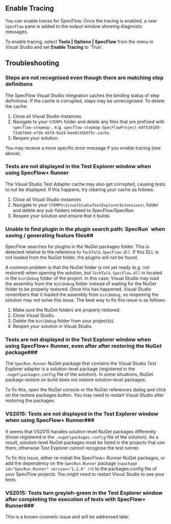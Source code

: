 ## Enable Tracing

You can enable traces for SpecFlow. Once the tracing is enabled, a new `SpecFlow` pane is added to the output window showing diagnostic messages. 

To enable tracing, select **Tools | Options | SpecFlow** from the menu in Visual Studio and set **Enable Tracing** to 'True'. 

## Troubleshooting

### Steps are not recognised even though there are matching step definitions
  
The SpecFlow Visual Studio integration caches the binding status of step definitions. If the cache is corrupted, steps may be unrecognised. To delete the cache:

1. Close all Visual Studio instances.
2. Navigate to your `%TEMP%` folder and delete any files that are prefixed with `specflow-stepmap-`, e.g. `specflow-stepmap-SpecFlowProject-607539109-73a67da9-ef3b-45fd-9a24-6ee0135b5f5c.cache`.
3. Reopen your solution.

You may receive a more specific error message if you enable tracing (see above).

### Tests are not displayed in the Test Explorer window when using SpecFlow+ Runner

The Visual Studio Test Adapter cache may also get corrupted, causing tests to not be displayed. If this happens, try clearing your cache as follows:

1. Close all Visual Studio instances
2. Navigate to your `%TEMP%\VisualStudioTestExplorerExtensions\` folder and delete any sub-folders related to SpecFlow/SpecRun.
3. Reopen your solution and ensure that it builds.

### Unable to find plugin in the plugin search path: SpecRun` when saving / generating feature files##

SpecFlow searches for plugins in the NuGet packages folder. This is detected relative to the reference to `TechTalk.SpecFlow.dll`. If this DLL is not loaded from the NuGet folder, the plugins will not be found. 

A common problem is that the NuGet folder is not yet ready (e.g. not restored) when opening the solution, but `TechTalk.SpecFlow.dll` in located in the `bin\Debug` folder of the project. In this case, Visual Studio may load the assembly from the `bin\Debug` folder instead of waiting for the NuGet folder to be properly restored. Once this has happened, Visual Studio remembers that it loaded the assembly from `bin\Debug`, so reopening the solution may not solve this issue. The best way to fix this issue is as follows:

1. Make sure the NuGet folders are properly restored.
2. Close Visual Studio.
3. Delete the `bin\Debug` folder from your project(s).
4. Reopen your solution in Visual Studio.

### Tests are not displayed in the Test Explorer window when using SpecFlow+ Runner, even after after restoring the NuGet package###

The `SpecRun.Runner` NuGet package that contains the Visual Studio Test Explorer adapter is a solution-level package (registered in the `.nuget\packages.config` file of the solution). In some situations, NuGet package restore on build does not restore solution-level packages. 
   
To fix this, open the NuGet console or the NuGet references dialog and click on the restore packages button. You may need to restart Visual Studio after restoring the packages.

### VS2015: Tests are not displayed in the Test Explorer window when using SpecFlow+ Runner###

It seems that VS2015 handles solution-level NuGet packages differently (those registered in the `.nuget\packages.config` file of the solution). As a result, solution-level NuGet packages must be listed in the projects that use them, otherwise Test Explorer cannot recognise the test runner.

To fix this issue, either re-install the SpecFlow+ Runner NuGet packages, or add the dependency on the `SpecRun.Runner` package (`<package id="SpecRun.Runner" version="1.2.0" />`) to the packages.config file of your SpecFlow projects. You might need to restart Visual Studio to see your tests.

### VS2015: Tests turn grayish-green in the Test Explorer window after completing the execution of tests with SpecFlow+ Runner###

This is a known cosmetic issue and will be addressed later.